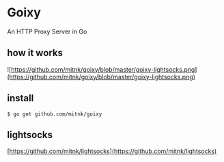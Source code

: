 # Goixy
An HTTP Proxy Server in Go

## how it works

![https://github.com/mitnk/goixy/blob/master/goixy-lightsocks.png](https://github.com/mitnk/goixy/blob/master/goixy-lightsocks.png)

## install

```
$ go get github.com/mitnk/goixy
```

## lightsocks

[https://github.com/mitnk/lightsocks](https://github.com/mitnk/lightsocks)
